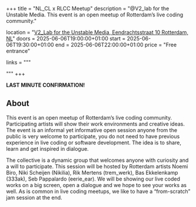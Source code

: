 +++
title       = "NL_CL x RLCC Meetup"
description = "@V2_lab for the Unstable Media. This event is an open meetup of Rotterdam’s live coding community."

location    = "[V2_Lab for the Unstable Media, Eendrachtsstraat 10 Rotterdam, NL](https://www.openstreetmap.org/node/6766334767)"
doors       = 2025-06-06T19:00:00+01:00
start       = 2025-06-06T19:30:00+01:00
end         = 2025-06-06T22:00:00+01:00
price       = "Free entrance"

links = """
  <!-- ### [» Go to eventpage ](https://v2.nl/events/rotterdam-live-coders-community-meetup-2025-iv) -->
"""
+++

**LAST MINUTE CONFIRMATION!**

## About

This event is an open meetup of Rotterdam’s live coding community. Participating artists will show their work environments and creative ideas. The event is an informal yet informative open session anyone from the public is very welcome to participate, you do not need to have previous experience in live coding or software development. The idea is to share, learn and get inspired in dialogue.

The collective is a dynamic group that welcomes anyone with curiosity and a will to participate. This session will be hosted by Rotterdam artists Noemi Biro, Niki Scheijen (Nikilia), Rik Mertens (trem_werk), Bas Ekkelenkamp (333ak), Seb Pappalardo (eerie_ear). We will be showing our live coded works on a big screen, open a dialogue and we hope to see your works as well. As is common in live coding meetups, we like to have a “from-scratch” jam session at the end.